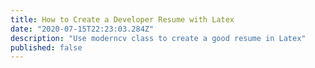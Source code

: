 ```yaml
---
title: How to Create a Developer Resume with Latex
date: "2020-07-15T22:23:03.284Z"
description: "Use moderncv class to create a good resume in Latex"
published: false
---
```

